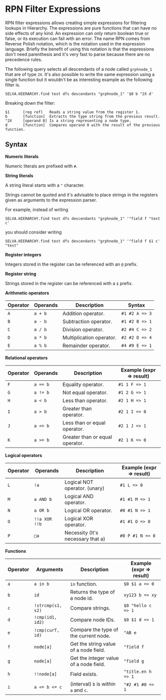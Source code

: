 RPN Filter Expressions
======================

RPN filter expressions allows creating simple expressions for filtering lookups
in Hierarchy. The expressions are pure functions that can have no side effects
of any kind. An expression can only return boolean true or false, or its
execution can fail with an error. The name RPN comes from Reverse Polish
notation, which is the notation used in the expression language. Briefly the
benefit of using this notation is that the expressions don't need parenthesis
and it's very fast to parse because there are no precedence rules.

The following query selects all descendants of a node called `grphnode_1` that are of
type `2X`. It's also possible to write the same expression using a single function
but it wouldn't be as interesting example as the following filter is.

```
SELVA.HIERARCHY.find test dfs descendants "grphnode_1" '$0 b "2X d'
```

Breaking down the filter:

```
$1      [reg ref]   Reads a string value from the register 1.
b       [function]  Extracts the type string from the previous result.
"2X     [operand 0] Is a string representing a node type.
d       [function]  Compares operand 0 with the result of the previous function.
```


Syntax
------

**Numeric literals**

Numeric literals are prefixed with `#`.

**String literals**

A string literal starts with a `"` character.

Strings cannot be quoted and it's advisable to place strings in the registers
given as arguments to the expression parser.

For example, instead of writing

```
SELVA.HIERARCHY.find test dfs descendants "grphnode_1" '"field f "test c'
```

you should consider writing

```
SELVA.HIERARCHY.find test dfs descendants "grphnode_1" '"field f $1 c' "test"
```

**Register integers**

Integers stored in the register can be referenced with an `@` prefix.

**Register string**

Strings stored in the register can be referenced with a `$` prefix.

**Arithmetic operators**

| Operator | Operands           | Description                       | Syntax                    |
|----------|--------------------|-----------------------------------|---------------------------|
| `A`      | `a + b`            | Addition operator.                | `#1 #2 A => 3`            |
| `B`      | `a - b`            | Subtraction operator.             | `#1 #2 B => 1`            |
| `C`      | `a / b`            | Division operator.                | `#2 #4 C => 2`            |
| `D`      | `a * b`            | Multiplication operator.          | `#2 #2 D => 4`            |
| `E`      | `a % b`            | Remainder operator.               | `#4 #9 E => 1`            |

**Relational operators**

| Operator | Operands           | Description                       | Example (expr => result)  |
|----------|--------------------|-----------------------------------|---------------------------|
| `F`      | `a == b`           | Equality operator.                | `#1 1 F => 1`             |
| `G`      | `a != b`           | Not equal operator.               | `#1 2 G => 1`             |
| `H`      | `a < b`            | Less than operator.               | `#2 1 H => 1`             |
| `I`      | `a > b`            | Greater than operator.            | `#2 1 I => 0`             |
| `J`      | `a <= b`           | Less than or equal operator.      | `#2 1 J => 1`             |
| `K`      | `a >= b`           | Greater than or equal operator.   | `#2 1 K => 0`             |

**Logical operators**

| Operator | Operands           | Description                       | Example (expr => result)  |
|----------|--------------------|-----------------------------------|---------------------------|
| `L`      | `!a`               | Logical NOT operator. (unary)     | `#1 L => 0`               |
| `M`      | `a AND b`          | Logical AND operator.             | `#1 #1 M => 1`            |
| `N`      | `a OR b`           | Logical OR operator.              | `#0 #1 N => 1`            |
| `O`      | `!!a XOR !!b`      | Logical XOR operator.             | `#1 #1 O => 0`            |
| `P`      | `□a`               | Necessity (It's necessary that a) | `#0 P #1 N => 0`          |

**Functions**

| Operator | Arguments          | Description                       | Example (expr => result)  |
|----------|--------------------|-----------------------------------|---------------------------|
| `a`      | `a in b`           | `in` function.                    | `$0 $1 a => 0`            |
| `b`      | `id`               | Returns the type of a node id.    | `xy123 b => xy`           |
| `c`      | `!strcmp(s1, s2)`  | Compare strings.                  | `$0 "hello c => 1`        |
| `d`      | `!cmp(id1, id2)`   | Compare node IDs.                 | `$0 $1 d => 1`            | 
| `e`      | `!cmp(curT, id)`   | Compare the type of the current node. | `"AB e`               |
| `f`      | `node[a]`          | Get the string value of a node field. | `"field f`            |
| `g`      | `node[a]`          | Get the integer value of a node field. | `"field g`           |
| `h`      | `!!node[a]`        | Field exists.                     | `"title.en h => 1`        |
| `i`      | `a <= b <= c`      | (interval) `b` is within `a` and `c`. | `"#2 #1 #0 => 1`      |

